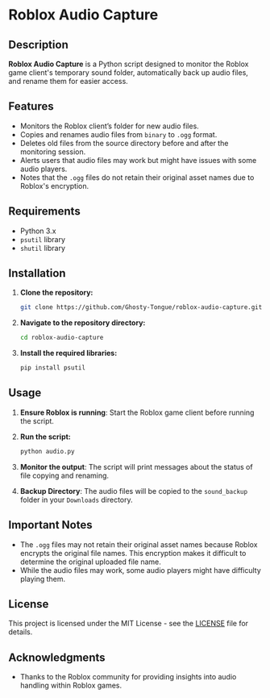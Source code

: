 # Roblox Audio Capture

## Description

**Roblox Audio Capture** is a Python script designed to monitor the Roblox game client's temporary sound folder, automatically back up audio files, and rename them for easier access.

## Features

- Monitors the Roblox client’s folder for new audio files.
- Copies and renames audio files from `binary` to `.ogg` format.
- Deletes old files from the source directory before and after the monitoring session.
- Alerts users that audio files may work but might have issues with some audio players.
- Notes that the `.ogg` files do not retain their original asset names due to Roblox's encryption.

## Requirements

- Python 3.x
- `psutil` library
- `shutil` library

## Installation

1. **Clone the repository:**

   ```bash
   git clone https://github.com/Ghosty-Tongue/roblox-audio-capture.git
   ```

2. **Navigate to the repository directory:**

   ```bash
   cd roblox-audio-capture
   ```

3. **Install the required libraries:**

   ```bash
   pip install psutil
   ```

## Usage

1. **Ensure Roblox is running**: Start the Roblox game client before running the script.

2. **Run the script:**

   ```bash
   python audio.py
   ```

3. **Monitor the output**: The script will print messages about the status of file copying and renaming.

4. **Backup Directory**: The audio files will be copied to the `sound_backup` folder in your `Downloads` directory.

## Important Notes

- The `.ogg` files may not retain their original asset names because Roblox encrypts the original file names. This encryption makes it difficult to determine the original uploaded file name.
- While the audio files may work, some audio players might have difficulty playing them.

## License

This project is licensed under the MIT License - see the [LICENSE](LICENSE) file for details.

## Acknowledgments

- Thanks to the Roblox community for providing insights into audio handling within Roblox games.
